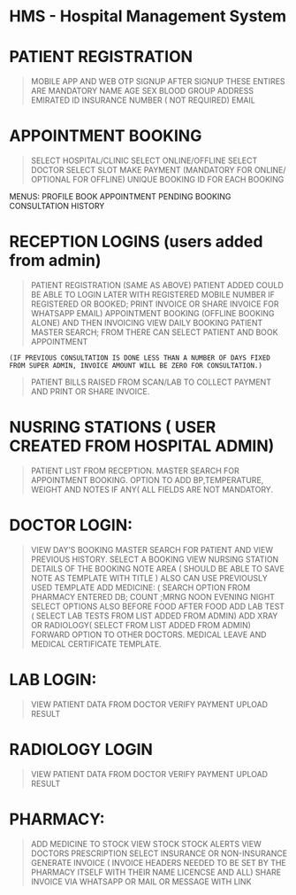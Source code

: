 # HMS - Hospital Management System

# PATIENT REGISTRATION

> MOBILE APP AND WEB
> OTP SIGNUP
> AFTER SIGNUP THESE ENTIRES ARE MANDATORY
> NAME
> AGE
> SEX
> BLOOD GROUP
> ADDRESS
> EMIRATED ID
> INSURANCE NUMBER ( NOT REQUIRED)
> EMAIL

# APPOINTMENT BOOKING

> SELECT HOSPITAL/CLINIC
> SELECT ONLINE/OFFLINE
> SELECT DOCTOR
> SELECT SLOT
> MAKE PAYMENT (MANDATORY FOR ONLINE/ OPTIONAL FOR OFFLINE)
> UNIQUE BOOKING ID FOR EACH BOOKING

MENUS:
PROFILE
BOOK APPOINTMENT
PENDING BOOKING
CONSULTATION HISTORY

# RECEPTION LOGINS (users added from admin)

> PATIENT REGISTRATION (SAME AS ABOVE)
> PATIENT ADDED COULD BE ABLE TO LOGIN LATER WITH REGISTERED MOBILE NUMBER
> IF REGISTERED OR BOOKED; PRINT INVOICE OR SHARE INVOICE FOR WHATSAPP EMAIL)
> APPOINTMENT BOOKING (OFFLINE BOOKING ALONE) AND THEN INVOICING
> VIEW DAILY BOOKING
> PATIENT MASTER SEARCH;
> FROM THERE CAN SELECT PATIENT AND BOOK APPOINTMENT

    (IF PREVIOUS CONSULTATION IS DONE LESS THAN A NUMBER OF DAYS FIXED FROM SUPER ADMIN, INVOICE AMOUNT WILL BE ZERO FOR CONSULTATION.)

> PATIENT BILLS RAISED FROM SCAN/LAB TO COLLECT PAYMENT AND PRINT OR SHARE INVOICE.

# NUSRING STATIONS ( USER CREATED FROM HOSPITAL ADMIN)

> PATIENT LIST FROM RECEPTION.
> MASTER SEARCH FOR APPOINTMENT BOOKING.
> OPTION TO ADD BP,TEMPERATURE, WEIGHT AND NOTES IF ANY( ALL FIELDS ARE NOT MANDATORY.

# DOCTOR LOGIN:

> VIEW DAY’S BOOKING
> MASTER SEARCH FOR PATIENT AND VIEW PREVIOUS HISTORY.
> SELECT A BOOKING
> VIEW NURSING STATION DETAILS OF THE BOOKING
> NOTE AREA ( SHOULD BE ABLE TO SAVE NOTE AS TEMPLATE WITH TITLE ) ALSO CAN USE PREVIOUSLY USED TEMPLATE
> ADD MEDICINE: ( SEARCH OPTION FROM PHARMACY ENTERED DB; COUNT ;MRNG NOON EVENING NIGHT SELECT OPTIONS ALSO BEFORE FOOD AFTER FOOD
> ADD LAB TEST ( SELECT LAB TESTS FROM LIST ADDED FROM ADMIN)
> ADD XRAY OR RADIOLOGY( SELECT FROM LIST ADDED FROM ADMIN)
> FORWARD OPTION TO OTHER DOCTORS.
> MEDICAL LEAVE AND MEDICAL CERTIFICATE TEMPLATE.

# LAB LOGIN:

> VIEW PATIENT DATA FROM DOCTOR
> VERIFY PAYMENT
> UPLOAD RESULT

# RADIOLOGY LOGIN

> VIEW PATIENT DATA FROM DOCTOR
> VERIFY PAYMENT
> UPLOAD RESULT

# PHARMACY:

> ADD MEDICINE TO STOCK
> VIEW STOCK
> STOCK ALERTS
> VIEW DOCTORS PRESCRIPTION
> SELECT INSURANCE OR NON-INSURANCE
> GENERATE INVOICE ( INVOICE HEADERS NEEDED TO BE SET BY THE PHARMACY ITSELF WITH THEIR NAME LICENCSE AND ALL)
> SHARE INVOICE VIA WHATSAPP OR MAIL OR MESSAGE WITH LINK
